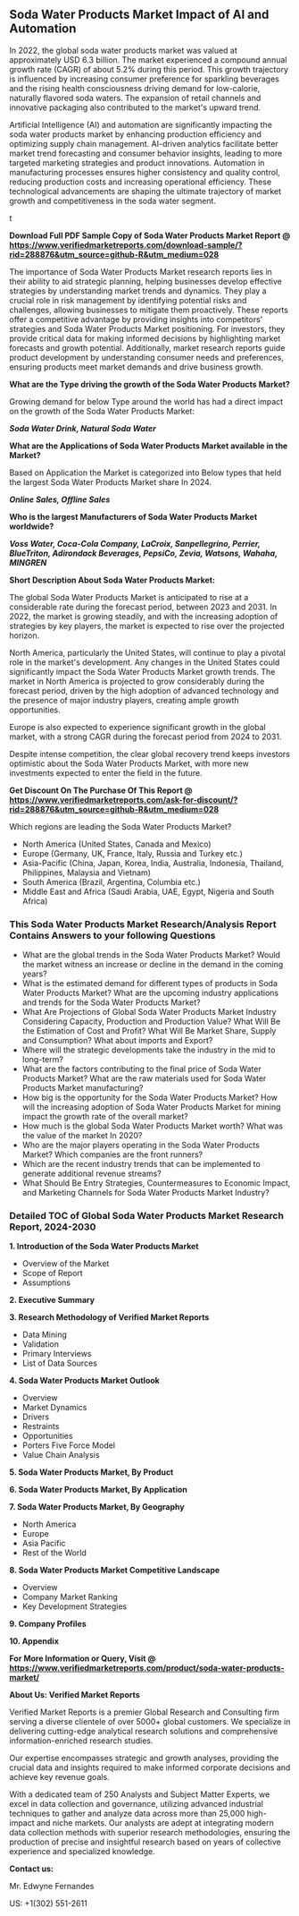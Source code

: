 <h2>Soda Water Products Market Impact of AI and Automation</h2><p>In 2022, the global soda water products market was valued at approximately USD 6.3 billion. The market experienced a compound annual growth rate (CAGR) of about 5.2% during this period. This growth trajectory is influenced by increasing consumer preference for sparkling beverages and the rising health consciousness driving demand for low-calorie, naturally flavored soda waters. The expansion of retail channels and innovative packaging also contributed to the market's upward trend.</p><p>Artificial Intelligence (AI) and automation are significantly impacting the soda water products market by enhancing production efficiency and optimizing supply chain management. AI-driven analytics facilitate better market trend forecasting and consumer behavior insights, leading to more targeted marketing strategies and product innovations. Automation in manufacturing processes ensures higher consistency and quality control, reducing production costs and increasing operational efficiency. These technological advancements are shaping the ultimate trajectory of market growth and competitiveness in the soda water segment.</p>t</p><p id="" class=""><strong>Download Full PDF Sample Copy of Soda Water Products Market Report @ <a href="https://www.verifiedmarketreports.com/download-sample/?rid=288876&utm_source=github-R&utm_medium=028" target="_blank">https://www.verifiedmarketreports.com/download-sample/?rid=288876&utm_source=github-R&utm_medium=028</a></strong></p><p>The importance of&nbsp;Soda Water Products Market research reports lies in their ability to aid strategic planning, helping businesses develop effective strategies by understanding market trends and dynamics. They play a crucial role in risk management by identifying potential risks and challenges, allowing businesses to mitigate them proactively. These reports offer a competitive advantage by providing insights into competitors' strategies and Soda Water Products Market positioning. For investors, they provide critical data for making informed decisions by highlighting market forecasts and growth potential. Additionally, market research reports guide product development by understanding consumer needs and preferences, ensuring products meet market demands and drive business growth.</p><p><strong>What are the&nbsp;Type driving the growth of the Soda Water Products Market?</strong></p><p id="" class="">Growing demand for below Type around the world has had a direct impact on the growth of the Soda Water Products Market:</p><em><strong>Soda Water Drink, Natural Soda Water</strong></em></p><strong>What are the&nbsp;Applications&nbsp;of Soda Water Products Market available in the Market?</strong></p><p id="" class="">Based on Application the Market is categorized into Below types that held the largest Soda Water Products Market share In 2024.</p><em><strong>Online Sales, Offline Sales</strong></em></p><strong>Who is the largest Manufacturers of Soda Water Products Market worldwide?</strong></p><p><em><strong>Voss Water, Coca-Cola Company, LaCroix, Sanpellegrino, Perrier, BlueTriton, Adirondack Beverages, PepsiCo, Zevia, Watsons, Wahaha, MINGREN</strong></em></p><p id="" class=""><strong>Short Description About Soda Water Products Market:</strong></p><p>The global Soda Water Products Market is anticipated to rise at a considerable rate during the forecast period, between 2023 and 2031. In 2022, the market is growing steadily, and with the increasing adoption of strategies by key players, the market is expected to rise over the projected horizon.</p><p>North America, particularly the United States, will continue to play a pivotal role in the market's development. Any changes in the United States could significantly impact the Soda Water Products Market growth trends. The market in North America is projected to grow considerably during the forecast period, driven by the high adoption of advanced technology and the presence of major industry players, creating ample growth opportunities.</p><p>Europe is also expected to experience significant growth in the global market, with a strong CAGR during the forecast period from 2024 to 2031.</p><p>Despite intense competition, the clear global recovery trend keeps investors optimistic about the Soda Water Products Market, with more new investments expected to enter the field in the future.</p><p id="" class=""><strong>Get Discount On The Purchase Of This Report @ <a href="https://www.verifiedmarketreports.com/ask-for-discount/?rid=288876&utm_source=github-R&utm_medium=028" target="_blank">https://www.verifiedmarketreports.com/ask-for-discount/?rid=288876&utm_source=github-R&utm_medium=028</a></strong></p>Which regions are leading the Soda Water Products Market?</p><ul><li>North America (United States, Canada and Mexico)</li><li>Europe (Germany, UK, France, Italy, Russia and Turkey etc.)</li><li>Asia-Pacific (China, Japan, Korea, India, Australia, Indonesia, Thailand, Philippines, Malaysia and Vietnam)</li><li>South America (Brazil, Argentina, Columbia etc.)</li><li>Middle East and Africa (Saudi Arabia, UAE, Egypt, Nigeria and South Africa)</li></ul><h3 id="" class="">This Soda Water Products Market Research/Analysis Report Contains Answers to your following Questions</h3><ul><li>What are the global trends in the Soda Water Products Market? Would the market witness an increase or decline in the demand in the coming years?</li><li>What is the estimated demand for different types of products in Soda Water Products Market? What are the upcoming industry applications and trends for the Soda Water Products Market?</li><li>What Are Projections of Global Soda Water Products Market Industry Considering Capacity, Production and Production Value? What Will Be the Estimation of Cost and Profit? What Will Be Market Share, Supply and Consumption? What about imports and Export?</li><li>Where will the strategic developments take the industry in the mid to long-term?</li><li>What are the factors contributing to the final price of Soda Water Products Market? What are the raw materials used for Soda Water Products Market manufacturing?</li><li>How big is the opportunity for the Soda Water Products Market? How will the increasing adoption of Soda Water Products Market for mining impact the growth rate of the overall market?</li><li>How much is the global Soda Water Products Market worth? What was the value of the market In 2020?</li><li>Who are the major players operating in the Soda Water Products Market? Which companies are the front runners?</li><li>Which are the recent industry trends that can be implemented to generate additional revenue streams?</li><li>What Should Be Entry Strategies, Countermeasures to Economic Impact, and Marketing Channels for Soda Water Products Market Industry?</li></ul><h3 id="" class="">Detailed TOC of Global Soda Water Products Market Research Report, 2024-2030</h3><p id="" class=""><strong>1. Introduction of the Soda Water Products Market</strong></p><ul><li>Overview of the Market</li><li>Scope of Report</li><li>Assumptions</li></ul><p id="" class=""><strong>2. Executive Summary</strong></p><p id="" class=""><strong>3. Research Methodology of Verified Market Reports</strong></p><ul><li>Data Mining</li><li>Validation</li><li>Primary Interviews</li><li>List of Data Sources</li></ul><p id="" class=""><strong>4. Soda Water Products Market Outlook</strong></p><ul><li>Overview</li><li>Market Dynamics</li><li>Drivers</li><li>Restraints</li><li>Opportunities</li><li>Porters Five Force Model</li><li>Value Chain Analysis</li></ul><p id="" class=""><strong>5. Soda Water Products Market, By Product</strong></p><p id="" class=""><strong>6. Soda Water Products Market, By Application</strong></p><p id="" class=""><strong>7. Soda Water Products Market, By Geography</strong></p><ul><li>North America</li><li>Europe</li><li>Asia Pacific</li><li>Rest of the World</li></ul><p id="" class=""><strong>8. Soda Water Products Market Competitive Landscape</strong></p><ul><li>Overview</li><li>Company Market Ranking</li><li>Key Development Strategies</li></ul><p id="" class=""><strong>9. Company Profiles</strong></p><p id="" class=""><strong>10. Appendix</strong></p><p id="" class=""><strong>For More Information or Query, Visit @ <a href="https://www.verifiedmarketreports.com/product/soda-water-products-market/" target="_blank">https://www.verifiedmarketreports.com/product/soda-water-products-market/</a></strong></p><p id="" class=""><strong>About Us: Verified Market Reports</strong></p><p id="" class="">Verified Market Reports is a premier Global Research and Consulting firm serving a diverse clientele of over 5000+ global customers. We specialize in delivering cutting-edge analytical research solutions and comprehensive information-enriched research studies.</p><p id="" class="">Our expertise encompasses strategic and growth analyses, providing the crucial data and insights required to make informed corporate decisions and achieve key revenue goals.</p><p id="" class="">With a dedicated team of 250 Analysts and Subject Matter Experts, we excel in data collection and governance, utilizing advanced industrial techniques to gather and analyze data across more than 25,000 high-impact and niche markets. Our analysts are adept at integrating modern data collection methods with superior research methodologies, ensuring the production of precise and insightful research based on years of collective experience and specialized knowledge.</p><p id="" class=""><strong>Contact us:</strong></p><p id="" class="">Mr. Edwyne Fernandes</p><p id="" class="">US: +1(302) 551-2611</p>